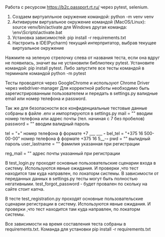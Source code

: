 Работа с ресурсом https://b2c.passport.rt.ru/ через pytest, selenium.

1. Создаем виртуапльное окружение командой:
    python -m venv venv
2. Активируем виртуальное окружение командой (MacOS/Linux):
    source venv/bin/activate
   для Windows другая команда:
    \env\Scripts\activate.bat
3. Установка зависимостей:
    pip install -r requirements.txt
4. Настроить в IDE(Pycharm) текущий интерпритатор, выбрав текущее виртуальное окружение


Нажмите на зеленую стрелочку слева от названия теста, если она вдруг не появилась,
    значит вы не установили библиотеку pytest. Установите командой: pip install pytest.
Либо запустите все тесты командой в терминале командой python -m pytest

Тесты проводятся через GoogleChrome и используют Chrome Driver через webdriver-manager
Для корректной работы необходимо быть зарегистрированным пользователем и передать в settings.py валидные email или номер телефона и password.

Так же для безопасности все конфиденциальные тестовые данные собраны в файле .env и импортируются в settings.py
mail = "" вводим номер телефона или адрес почты (тел. начиная с 7 без пробелов)
password = "" вводим валидный пароль

tel = "+" номер телефона ф формате +7 ___ ___ __-__
bel_tel = "+375 16 500-00-00" номер телефона ф формате +375 16 5__-__-__
pwd = "" вылидный пароль
user_lastname = "" фамилия указанная при регистрации

reg_mail = "" адрес почты указанный при регистрации



В test_login.py проходят основные пользовательские сценарии входа в систему. 
    Используются явные ожидания. И проверки ,что тест находится там куда направлен, по локаторм системы.
    В зависимости от переданных данных в settings.py тесты могут быть полностью негативными.
    test_forgot_password - будет провален по скольку на сайте стоит капча.

В тесте test_registration.py проходят основные пользовательские сценарии регистрации в систему.
    Используются явные ожидания. И проверки ,что тест находится там куда направлен, по локаторм системы.

Все зависимости на время составления теста собраны в requirements.txt.
Команда для установки pip install -r requirements.txt
